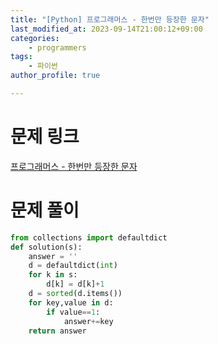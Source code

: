 ```yaml
---
title: "[Python] 프로그래머스 - 한번만 등장한 문자"
last_modified_at: 2023-09-14T21:00:12+09:00
categories:
    - programmers
tags:
    - 파이썬
author_profile: true

---
```

# 문제 링크
[프로그래머스 - 한번만 등장한 문자](https://school.programmers.co.kr/learn/courses/30/lessons/120896 "문제링크")

# 문제 풀이

```py
from collections import defaultdict
def solution(s):
    answer = ''
    d = defaultdict(int)
    for k in s:
        d[k] = d[k]+1
    d = sorted(d.items())
    for key,value in d:
        if value==1:
            answer+=key
    return answer
```

